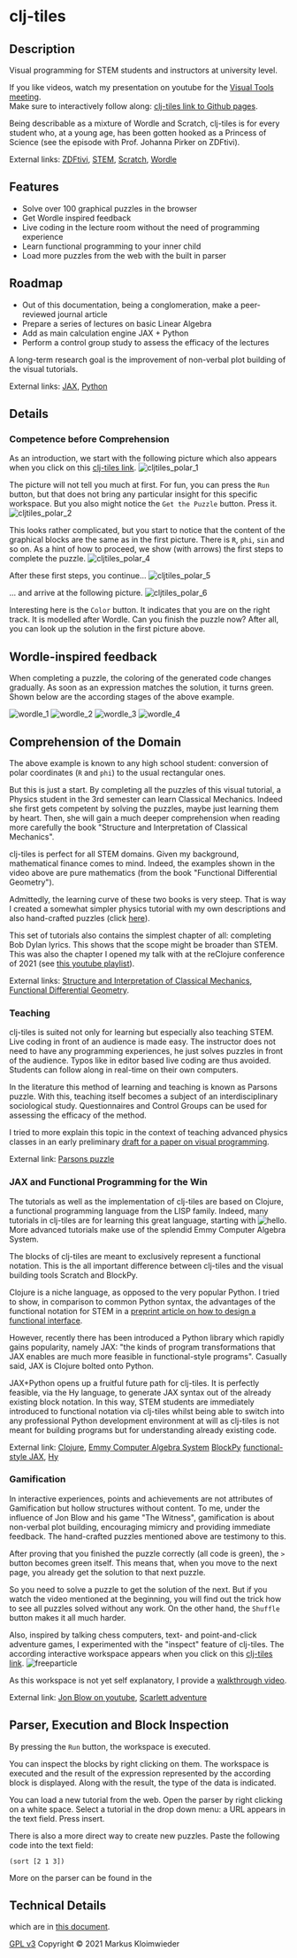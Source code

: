 # clj-tiles
## Description
Visual programming for STEM students and instructors at university level.

If you like videos, watch my presentation on youtube for the [Visual Tools meeting](https://www.youtube.com/watch?v=m1HbWpWiTk4&t=506s).  
Make sure to interactively follow along: [clj-tiles link to Github pages](https://kloimhardt.github.io/cljtiles.html?page=FDG001).

Being describable as a mixture of Wordle and Scratch, clj-tiles is for every student who, at a young age, has been gotten hooked as a Princess of Science (see the episode with Prof. Johanna Pirker on ZDFtivi).

External links: [ZDFtivi](https://www.zdf.de/kinder/princess-of-science/diy-spielentwicklung-100.html), [STEM](https://en.wikipedia.org/wiki/Science,_technology,_engineering,_and_mathematics), [Scratch](https://scratch.mit.edu), [Wordle](https://www.nytimes.com/games/wordle/index.html)

## Features
* Solve over 100 graphical puzzles in the browser
* Get Wordle inspired feedback
* Live coding in the lecture room without the need of programming experience
* Learn functional programming to your inner child
* Load more puzzles from the web with the built in parser

## Roadmap
* Out of this documentation, being a conglomeration, make a peer-reviewed journal article
* Prepare a series of lectures on basic Linear Algebra
* Add as main calculation engine JAX + Python
* Perform a control group study to assess the efficacy of the lectures

A long-term research goal is the improvement of non-verbal plot building of the visual tutorials.

External links: [JAX](https://jax.readthedocs.io), [Python](https://www.python.org)

## Details

### Competence before Comprehension
As an introduction, we start with the following picture which also appears when you click on this [clj-tiles link](https://kloimhardt.github.io/cljtiles.html?org=https://raw.githubusercontent.com/kloimhardt/clj-tiles/master/public/org/sicm-book-vscheme-part1.org).
![cljtiles_polar_1](https://kloimhardt.github.io/blog/images/cljtiles_polar_1.png)

The picture will not tell you much at first. For fun, you can press the `Run` button, but that does not bring any particular insight for this specific workspace. But you also might notice the `Get the Puzzle` button. Press it.
![cljtiles_polar_2](https://kloimhardt.github.io/blog/images/cljtiles_polar_2.png)

This looks rather complicated, but you start to notice that the content of the graphical blocks are the same as in the first picture. There is `R`, `phi`, `sin` and so on.
As a hint of how to proceed, we show (with arrows) the first steps to complete the puzzle.
![cljtiles_polar_4](https://kloimhardt.github.io/blog/images/cljtiles_polar_4.png)

After these first steps, you continue...
![cljtiles_polar_5](https://kloimhardt.github.io/blog/images/cljtiles_polar_5.png)

... and arrive at the following picture.
![cljtiles_polar_6](https://kloimhardt.github.io/blog/images/cljtiles_polar_6.png)

Interesting here is the `Color` button. It indicates that you are on the right track. It is modelled after Wordle. Can you finish the puzzle now? After all, you can look up the solution in the first picture above.

## Wordle-inspired feedback
When completing a puzzle, the coloring of the generated code changes gradually. As soon as an expression matches the solution, it turns green. Shown below are the according stages of the above example.

![wordle_1](https://github.com/kloimhardt/clj-tiles/raw/master/screenshots/wordle_1.png)
![wordle_2](https://github.com/kloimhardt/clj-tiles/raw/master/screenshots/wordle_2.png)
![wordle_3](https://github.com/kloimhardt/clj-tiles/raw/master/screenshots/wordle_3.png)
![wordle_4](https://github.com/kloimhardt/clj-tiles/raw/master/screenshots/wordle_4.png)


## Comprehension of the Domain
The above example is known to any high school student: conversion of polar coordinates (`R` and `phi`) to the usual rectangular ones.

But this is just a start. By completing all the puzzles of this visual tutorial, a Physics student in the 3rd semester can learn Classical Mechanics. Indeed she first gets competent by solving the puzzles, maybe just learning them by heart. Then, she will gain a much deeper comprehension when reading more carefully the book "Structure and Interpretation of Classical Mechanics".

clj-tiles is perfect for all STEM domains. Given my background, mathematical finance comes to mind. Indeed, the examples shown in the video above are pure mathematics (from the book "Functional Differential Geometry").

Admittedly, the learning curve of these two books is very steep. That is way I created a somewhat simpler physics tutorial with my own descriptions and also hand-crafted puzzles (click [here](https://kloimhardt.github.io/cljtiles.html?page=116)).

This set of tutorials also contains the simplest chapter of all: completing Bob Dylan lyrics. This shows that the scope might be broader than STEM. This was also the chapter I opened my talk with at the reClojure conference of 2021 (see [this youtube playlist](https://www.youtube.com/playlist?list=PLchX49hOw0Gapr28Gs4yUmJkuJWaRYXMn)).

External links: [Structure and Interpretation of Classical Mechanics](https://mitp-content-server.mit.edu/books/content/sectbyfn/books_pres_0/9579/sicm_edition_2.zip/chapter001.html), [Functional Differential Geometry](https://mitpress.mit.edu/books/functional-differential-geometry).

### Teaching
clj-tiles is suited not only for learning but especially also teaching STEM. Live coding in front of an audience is made easy. The instructor does not need to have any programming experiences, he just solves puzzles in front of the audience. Typos like in editor based live coding are thus avoided. Students can follow along in real-time on their own computers.

In the literature this method of learning and teaching is known as Parsons puzzle. With this, teaching itself becomes a subject of an interdisciplinary sociological study. Questionnaires and Control Groups can be used for assessing the efficacy of the method.

I tried to more explain this topic in the context of teaching advanced physics classes in an early preliminary [draft for a paper on visual programming](https://github.com/kloimhardt/werkbank/blob/master/latex/ga_pro_kla_mech.pdf).

External link: [Parsons puzzle](https://en.wikipedia.org/wiki/Parsons_problem)

### JAX and Functional Programming for the Win
The tutorials as well as the implementation of clj-tiles are based on Clojure, a functional programming language from the LISP family. Indeed, many tutorials in clj-tiles are for learning this great language, starting with ![hello](https://github.com/kloimhardt/clj-tiles/raw/master/screenshots/hello_world.png). More advanced tutorials make use of the splendid Emmy Computer Algebra System.

The blocks of clj-tiles are meant to exclusively represent a functional notation. This is the all important difference between clj-tiles and the visual building tools Scratch and BlockPy.

Clojure is a niche language, as opposed to the very popular Python. I tried to show, in comparison to common Python syntax, the advantages of the functional notation for STEM in a [preprint article on how to design a functional interface](https://arxiv.org/abs/2312.13295).

However, recently there has been introduced a Python library which rapidly gains popularity, namely JAX: "the kinds of program transformations that JAX enables are much more feasible in functional-style programs". Casually said, JAX is Clojure bolted onto Python.

JAX+Python opens up a fruitful future path for clj-tiles. It is perfectly feasible, via the Hy language, to generate JAX syntax out of the already existing block notation. In this way, STEM students are immediately introduced to functional notation via clj-tiles whilst being able to switch into any professional Python development environment at will as clj-tiles is not meant for building programs but for understanding already existing code.

External link: [Clojure](https://www.clojure.org), [Emmy Computer Algebra System](https://github.com/mentat-collective/emmy) [BlockPy](https://think.cs.vt.edu/blockpy/) [functional-style JAX](https://jax.readthedocs.io/en/latest/jax-101/01-jax-basics.html#differences-from-numpy), [Hy](http://hylang.org)

### Gamification
In interactive experiences, points and achievements are not attributes of Gamification but hollow structures without content. To me, under the influence of Jon Blow and his game "The Witness", gamification is about non-verbal plot building, encouraging mimicry and providing immediate feedback. The hand-crafted puzzles mentioned above are testimony to this.

After proving that you finished the puzzle correctly (all code is green), the   `>` button becomes green itself. This means that, when you move to the next page, you already get the solution to that next puzzle.

So you need to solve a puzzle to get the solution of the next. But if you watch the video mentioned at the beginning, you will find out the trick how to see all puzzles solved without any work. On the other hand, the `Shuffle` button makes it all much harder.

Also, inspired by talking chess computers, text- and point-and-click adventure games, I experimented with the "inspect" feature of clj-tiles. The according interactive workspace appears when you click on this [clj-tiles link](https://kloimhardt.github.io/cljtiles.html?page=freeparticle).
![freeparticle](https://github.com/kloimhardt/clj-tiles/raw/master/screenshots/pendulum_begin.png)

As this workspace is not yet self explanatory, I provide a [walkthrough video](https://www.youtube.com/watch?v=DHcZkmXKp04).

External link: [Jon Blow on youtube](https://www.youtube.com/watch?v=qWFScmtiC44), [Scarlett adventure](https://games.zuderstorfer.com/Adventure_1_en.html)

## Parser, Execution and Block Inspection

By pressing the `Run` button, the workspace is executed.

You can inspect the blocks by right clicking on them. The workspace is executed and the result of the expression represented by the according block is displayed. Along with the result, the type of the data is indicated.

You can load a new tutorial from the web. Open the parser by right clicking on a white space. Select a tutorial in the drop down menu: a URL appears in the text field. Press insert.

There is also a more direct way to create new puzzles. Paste the following code into the text field:

```
(sort [2 1 3])
```

More on the parser can be found in the

## Technical Details
which are in [this document](screenshots/technical_details.md).

[GPL v3](LICENSE) Copyright © 2021 Markus Kloimwieder
